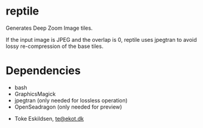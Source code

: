 reptile
=======

Generates Deep Zoom Image tiles.

If the input image is JPEG and the overlap is 0, reptile uses jpegtran to avoid
lossy re-compression of the base tiles.

Dependencies
============

  * bash
  * GraphicsMagick
  * jpegtran (only needed for lossless operation)
  * OpenSeadragon (only needed for preview)

- Toke Eskildsen, te@ekot.dk
